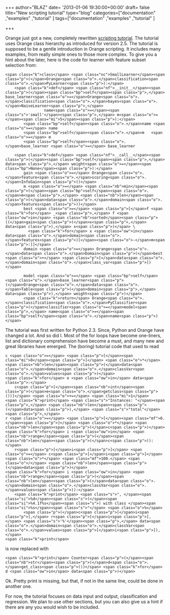 +++
author="BLAZ"
date= '2013-01-06 19:30:00+00:00'
draft= false
title="New scripting tutorial"
type="blog"
categories=["documentation" ,"examples" ,"tutorial" ]
tags=["documentation" ,"examples" ,"tutorial" ]

+++

Orange just got a new, completely rewritten [scripting tutorial](http://docs.orange.biolab.si/latest/tutorial/rst). The tutorial uses Orange class hierarchy as introduced for version 2.5. The tutorial is supposed to be a gentle introduction in Orange scripting. It includes many examples, from really simple ones to those more complex. To give you a hint about the later, here is the code for learner with feature subset selection from:




    
    <span class="k">class</span> <span class="nc">SmallLearner</span><span class="p">(</span>Orange<span class="o">.</span>classification<span class="o">.</span>PyLearner<span class="p">):</span>
        <span class="k">def</span> <span class="nf">__init__</span><span class="p">(</span><span class="bp">self</span><span class="p">,</span> base_learner<span class="o">=</span>Orange<span class="o">.</span>classification<span class="o">.</span>bayes<span class="o">.</span>NaiveLearner<span class="p">,</span>
                     name<span class="o">=</span><span class="s">'small'</span><span class="p">,</span> m<span class="o">=</span><span class="mi">5</span><span class="p">):</span>
            <span class="bp">self</span><span class="o">.</span>name <span class="o">=</span> name
            <span class="bp">self</span><span class="o">.</span>m   <span class="o">=</span> m
            <span class="bp">self</span><span class="o">.</span>base_learner <span class="o">=</span> base_learner
    
        <span class="k">def</span> <span class="nf">__call__</span><span class="p">(</span><span class="bp">self</span><span class="p">,</span> data<span class="p">,</span> weight<span class="o">=</span><span class="bp">None</span><span class="p">):</span>
            gain <span class="o">=</span> Orange<span class="o">.</span>feature<span class="o">.</span>scoring<span class="o">.</span>InfoGain<span class="p">()</span>
            m <span class="o">=</span> <span class="nb">min</span><span class="p">(</span><span class="bp">self</span><span class="o">.</span>m<span class="p">,</span> <span class="nb">len</span><span class="p">(</span>data<span class="o">.</span>domain<span class="o">.</span>features<span class="p">))</span>
            best <span class="o">=</span> <span class="p">[</span>f <span class="k">for</span> _<span class="p">,</span> f <span class="ow">in</span> <span class="nb">sorted</span><span class="p">((</span>gain<span class="p">(</span>x<span class="p">,</span> data<span class="p">),</span> x<span class="p">)</span> \
              <span class="k">for</span> x <span class="ow">in</span> data<span class="o">.</span>domain<span class="o">.</span>features<span class="p">)[</span><span class="o">-</span>m<span class="p">:]]</span>
            domain <span class="o">=</span> Orange<span class="o">.</span>data<span class="o">.</span>Domain<span class="p">(</span>best <span class="o">+</span> <span class="p">[</span>data<span class="o">.</span>domain<span class="o">.</span>class_var<span class="p">])</span>
    
            model <span class="o">=</span> <span class="bp">self</span><span class="o">.</span>base_learner<span class="p">(</span>Orange<span class="o">.</span>data<span class="o">.</span>Table<span class="p">(</span>domain<span class="p">,</span> data<span class="p">),</span> weight<span class="p">)</span>
            <span class="k">return</span> Orange<span class="o">.</span>classification<span class="o">.</span>PyClassifier<span class="p">(</span>classifier<span class="o">=</span>model<span class="p">,</span> name<span class="o">=</span><span class="bp">self</span><span class="o">.</span>name<span class="p">)</span>





The tutorial was first written for Python 2.3. Since, Python and Orange have changed a lot. And so did I. Most of the for loops have become one-liners, list and dictionary comprehension have become a must, and many new and great libraries have emerged. The (boring) tutorial code that used to read




    
    c <span class="o">=</span> <span class="p">[</span><span class="mi">0</span><span class="p">]</span> <span class="o">*</span> <span class="nb">len</span><span class="p">(</span>data<span class="o">.</span>domain<span class="o">.</span>classVar<span class="o">.</span>values<span class="p">)</span>
    <span class="k">for</span> e <span class="ow">in</span> data<span class="p">:</span>
        c<span class="p">[</span><span class="nb">int</span><span class="p">(</span>e<span class="o">.</span>getclass<span class="p">())]</span> <span class="o">+=</span> <span class="mi">1</span>
    <span class="k">print</span> <span class="s">"Instances: "</span><span class="p">,</span> <span class="nb">len</span><span class="p">(</span>data<span class="p">),</span> <span class="s">"total"</span><span class="p">,</span>
    r <span class="o">=</span> <span class="p">[</span><span class="mf">0.</span><span class="p">]</span> <span class="o">*</span> <span class="nb">len</span><span class="p">(</span>c<span class="p">)</span>
    <span class="k">for</span> i <span class="ow">in</span> <span class="nb">range</span><span class="p">(</span><span class="nb">len</span><span class="p">(</span>c<span class="p">)):</span>
        r<span class="p">[</span>i<span class="p">]</span> <span class="o">=</span> c<span class="p">[</span>i<span class="p">]</span> <span class="o">*</span> <span class="mf">100.</span> <span class="o">/</span> <span class="nb">len</span><span class="p">(</span>data<span class="p">)</span>
    <span class="k">for</span> i <span class="ow">in</span> <span class="nb">range</span><span class="p">(</span><span class="nb">len</span><span class="p">(</span>data<span class="o">.</span>domain<span class="o">.</span>classVar<span class="o">.</span>values<span class="p">)):</span>
        <span class="k">print</span> <span class="s">", </span><span class="si">%d</span><span class="s">(</span><span class="si">%4.1f%s</span><span class="s">) with class </span><span class="si">%s</span><span class="s">"</span> <span class="o">%</span> 
            <span class="p">(</span>c<span class="p">[</span>i<span class="p">],</span> r<span class="p">[</span>i<span class="p">],</span> <span class="s">'%'</span><span class="p">,</span> data<span class="o">.</span>domain<span class="o">.</span>classVar<span class="o">.</span>values<span class="p">[</span>i<span class="p">]),</span>
    <span class="k">print</span>





is now replaced with




    
    <span class="k">print</span> Counter<span class="p">(</span><span class="nb">str</span><span class="p">(</span>d<span class="o">.</span>get_class<span class="p">())</span> <span class="k">for</span> d <span class="ow">in</span> data<span class="p">)</span>





Ok. Pretty print is missing, but that, if not in the same line, could be done in another one.

For now, the tutorial focuses on data input and output, classification and regression. We plan to use other sections, but you can also give us a hint if there are any you would wish to be included.
